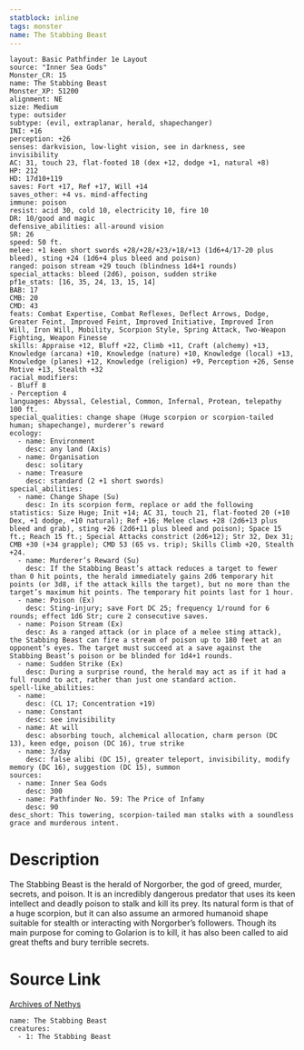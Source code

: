 ```yaml
---
statblock: inline
tags: monster
name: The Stabbing Beast
---
```

```statblock
layout: Basic Pathfinder 1e Layout
source: "Inner Sea Gods"
Monster_CR: 15
name: The Stabbing Beast
Monster_XP: 51200
alignment: NE
size: Medium
type: outsider
subtype: (evil, extraplanar, herald, shapechanger)
INI: +16
perception: +26
senses: darkvision, low-light vision, see in darkness, see invisibility
AC: 31, touch 23, flat-footed 18 (dex +12, dodge +1, natural +8)
HP: 212
HD: 17d10+119
saves: Fort +17, Ref +17, Will +14
saves_other: +4 vs. mind-affecting
immune: poison
resist: acid 30, cold 10, electricity 10, fire 10
DR: 10/good and magic
defensive_abilities: all-around vision
SR: 26
speed: 50 ft.
melee: +1 keen short swords +28/+28/+23/+18/+13 (1d6+4/17-20 plus bleed), sting +24 (1d6+4 plus bleed and poison)
ranged: poison stream +29 touch (blindness 1d4+1 rounds)
special_attacks: bleed (2d6), poison, sudden strike
pf1e_stats: [16, 35, 24, 13, 15, 14]
BAB: 17
CMB: 20
CMD: 43
feats: Combat Expertise, Combat Reflexes, Deflect Arrows, Dodge, Greater Feint, Improved Feint, Improved Initiative, Improved Iron Will, Iron Will, Mobility, Scorpion Style, Spring Attack, Two-Weapon Fighting, Weapon Finesse
skills: Appraise +12, Bluff +22, Climb +11, Craft (alchemy) +13, Knowledge (arcana) +10, Knowledge (nature) +10, Knowledge (local) +13, Knowledge (planes) +12, Knowledge (religion) +9, Perception +26, Sense Motive +13, Stealth +32
racial_modifiers:
- Bluff 8
- Perception 4
languages: Abyssal, Celestial, Common, Infernal, Protean, telepathy 100 ft.
special_qualities: change shape (Huge scorpion or scorpion-tailed human; shapechange), murderer’s reward
ecology:
  - name: Environment
    desc: any land (Axis)
  - name: Organisation
    desc: solitary
  - name: Treasure
    desc: standard (2 +1 short swords)
special_abilities:
  - name: Change Shape (Su)
    desc: In its scorpion form, replace or add the following statistics: Size Huge; Init +14; AC 31, touch 21, flat-footed 20 (+10 Dex, +1 dodge, +10 natural); Ref +16; Melee claws +28 (2d6+13 plus bleed and grab), sting +26 (2d6+11 plus bleed and poison); Space 15 ft.; Reach 15 ft.; Special Attacks constrict (2d6+12); Str 32, Dex 31; CMB +30 (+34 grapple); CMD 53 (65 vs. trip); Skills Climb +20, Stealth +24.
  - name: Murderer’s Reward (Su)
    desc: If the Stabbing Beast’s attack reduces a target to fewer than 0 hit points, the herald immediately gains 2d6 temporary hit points (or 3d8, if the attack kills the target), but no more than the target’s maximum hit points. The temporary hit points last for 1 hour.
  - name: Poison (Ex)
    desc: Sting-injury; save Fort DC 25; frequency 1/round for 6 rounds; effect 1d6 Str; cure 2 consecutive saves.
  - name: Poison Stream (Ex)
    desc: As a ranged attack (or in place of a melee sting attack), the Stabbing Beast can fire a stream of poison up to 180 feet at an opponent’s eyes. The target must succeed at a save against the Stabbing Beast’s poison or be blinded for 1d4+1 rounds.
  - name: Sudden Strike (Ex)
    desc: During a surprise round, the herald may act as if it had a full round to act, rather than just one standard action.
spell-like_abilities:
  - name:
    desc: (CL 17; Concentration +19)
  - name: Constant
    desc: see invisibility
  - name: At will
    desc: absorbing touch, alchemical allocation, charm person (DC 13), keen edge, poison (DC 16), true strike
  - name: 3/day
    desc: false alibi (DC 15), greater teleport, invisibility, modify memory (DC 16), suggestion (DC 15), summon
sources:
  - name: Inner Sea Gods
    desc: 300
  - name: Pathfinder No. 59: The Price of Infamy
    desc: 90
desc_short: This towering, scorpion-tailed man stalks with a soundless grace and murderous intent.
```
# Description
The Stabbing Beast is the herald of Norgorber, the god of greed, murder, secrets, and poison. It is an incredibly dangerous predator that uses its keen intellect and deadly poison to stalk and kill its prey. Its natural form is that of a huge scorpion, but it can also assume an armored humanoid shape suitable for stealth or interacting with Norgorber’s followers. Though its main purpose for coming to Golarion is to kill, it has also been called to aid great thefts and bury terrible secrets.
# Source Link
[Archives of Nethys](https://aonprd.com/MonsterDisplay.aspx?ItemName=The%20Stabbing%20Beast)
```encounter-table
name: The Stabbing Beast
creatures:
  - 1: The Stabbing Beast
```
